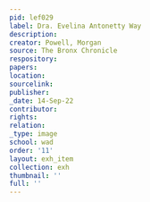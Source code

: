 ```yaml
---
pid: lef029
label: Dra. Evelina Antonetty Way
description:
creator: Powell, Morgan
source: The Bronx Chronicle
respository:
papers:
location:
sourcelink:
publisher:
_date: 14-Sep-22
contributor:
rights:
relation:
_type: image
school: wad
order: '11'
layout: exh_item
collection: exh
thumbnail: ''
full: ''
---
```

